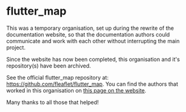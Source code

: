 # flutter_map

This was a temporary organisation, set up during the rewrite of the documentation website, so that the documentation authors could communicate and work with each other without interrupting the main project.

Since the website has now been completed, this organisation and it's repository(s) have been archived.

See the official flutter_map repository at: <https://github.com/fleaflet/flutter_map>. You can find the authors that worked in this organisation on [this page on the website](https://docs.fleaflet.dev/credits).

Many thanks to all those that helped!
